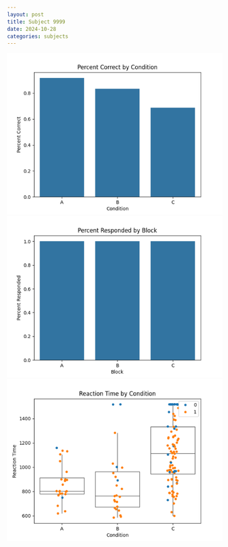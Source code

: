 ```yaml
---
layout: post
title: Subject 9999
date: 2024-10-28
categories: subjects
---
```


![](data/9999/run-17/9999_ATS_percent_correct.png)
![](data/9999/run-17/9999_ATS_percent_responded.png)
![](data/9999/run-17/9999_ATS_rt.png)
